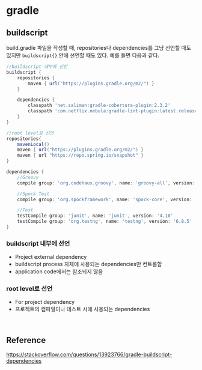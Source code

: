 # gradle

## buildscript
build.gradle 파일을 작성할 때, repositories나 dependencies를 그냥 선언할 때도 있지만 `buildscript{}` 안에 선언할 때도 있다. 예를 들면 다음과 같다.
```groovy
//buildscript 내부에 선언
buildscript {
    repositories {
        maven { url("https://plugins.gradle.org/m2/") }
    }

    dependencies {
        classpath 'net.saliman:gradle-cobertura-plugin:2.3.2'
        classpath 'com.netflix.nebula:gradle-lint-plugin:latest.release'
    }
}

//root level로 선언
repositories{
    mavenLocal()
    maven { url("https://plugins.gradle.org/m2/") }
    maven { url "https://repo.spring.io/snapshot" }
}

dependencies {
    //Groovy
    compile group: 'org.codehaus.groovy', name: 'groovy-all', version: '2.3.10'

    //Spock Test
    compile group: 'org.spockframework', name: 'spock-core', version: '1.0-groovy-2.3'

    //Test
    testCompile group: 'junit', name: 'junit', version: '4.10'
    testCompile group: 'org.testng', name: 'testng', version: '6.8.5'
}
```

### buildscript 내부에 선언
* Project external dependency
* buildscript process 자체에 사용되는 dependencies만 컨트롤함
* application code에서는 참조되지 않음

### root level로 선언
* For project dependency
* 프로젝트의 컴파일이나 테스트 시에 사용되는 dependencies

<br>

## Reference
<https://stackoverflow.com/questions/13923766/gradle-buildscript-dependencies>